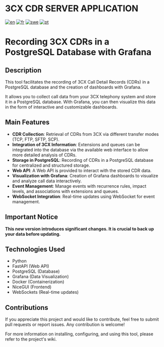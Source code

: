 # 3CX CDR SERVER APPLICATION

[![en](https://img.shields.io/badge/lang-en-red.svg)](https://github.com/dorel14/3CX-Cdr-Tcp-Server/blob/master/README.md)
[![fr](https://img.shields.io/badge/lang-fr-green.svg)](https://github.com/dorel14/3CX-Cdr-Tcp-Server/blob/master/README.fr.md)
[![swe](https://img.shields.io/badge/lang-swe-blue.svg)](https://github.com/dorel14/3CX-Cdr-Tcp-Server/blob/master/README.swe.md)
[![pt](https://img.shields.io/badge/lang-pt-yellow.svg)](https://github.com/dorel14/3CX-Cdr-Tcp-Server/blob/master/README.pt.md)

# Recording 3CX CDRs in a PostgreSQL Database with Grafana

## Description

This tool facilitates the recording of 3CX Call Detail Records (CDRs) in a PostgreSQL database and the creation of dashboards with Grafana.

It allows you to collect call data from your 3CX telephony system and store it in a PostgreSQL database. With Grafana, you can then visualize this data in the form of interactive and customizable dashboards.

## Main Features

- **CDR Collection**: Retrieval of CDRs from 3CX via different transfer modes (TCP, FTP, SFTP, SCP).
- **Integration of 3CX Information**: Extensions and queues can be integrated into the database via the available web interface to allow more detailed analysis of CDRs.
- **Storage in PostgreSQL**: Recording of CDRs in a PostgreSQL database for centralized and structured storage.
- **Web API**: A Web API is provided to interact with the stored CDR data.
- **Visualization with Grafana**: Creation of Grafana dashboards to visualize and analyze call data interactively.
- **Event Management**: Manage events with recurrence rules, impact levels, and associations with extensions and queues.
- **WebSocket Integration**: Real-time updates using WebSocket for event management.

## Important Notice

**This new version introduces significant changes. It is crucial to back up your data before updating.**

## Technologies Used

- Python
- FastAPI (Web API)
- PostgreSQL (Database)
- Grafana (Data Visualization)
- Docker (Containerization)
- NiceGUI (Frontend)
- WebSockets (Real-time updates)

## Contributions

If you appreciate this project and would like to contribute, feel free to submit pull requests or report issues. Any contribution is welcome!

For more information on installing, configuring, and using this tool, please refer to the project's wiki.
